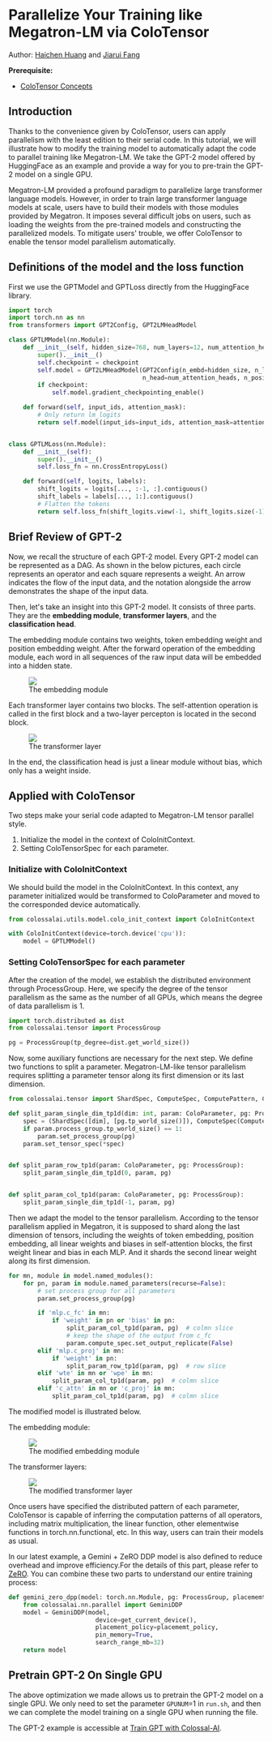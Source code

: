 # Parallelize Your Training like Megatron-LM via ColoTensor

Author: [Haichen Huang](https://github.com/1SAA) and [Jiarui Fang](https://github.com/feifeibear)

**Prerequisite:**
- [ColoTensor Concepts](../basics/colotensor_concept.md)

## Introduction

Thanks to the convenience given by ColoTensor, users can apply parallelism with the least edition to their serial code. 
In this tutorial, we will illustrate how to modify the training model to automatically adapt the code to parallel training like Megatron-LM. 
We take the GPT-2 model offered by HuggingFace as an example and provide a way for you to pre-train the GPT-2 model on a single GPU.

Megatron-LM provided a profound paradigm to parallelize large transformer language models. 
However, in order to train large transformer language models at scale, users have to build their models with those modules provided by Megatron. 
It imposes several difficult jobs on users, such as loading the weights from the pre-trained models and constructing the parallelized models. 
To mitigate users' trouble, we offer ColoTensor to enable the tensor model parallelism automatically. 

## Definitions of the model and the loss function

First we use the GPTModel and GPTLoss directly from the HuggingFace library.

```python
import torch
import torch.nn as nn
from transformers import GPT2Config, GPT2LMHeadModel

class GPTLMModel(nn.Module):
    def __init__(self, hidden_size=768, num_layers=12, num_attention_heads=12, max_seq_len=1024, vocab_size=50257, checkpoint=False):
        super().__init__()
        self.checkpoint = checkpoint
        self.model = GPT2LMHeadModel(GPT2Config(n_embd=hidden_size, n_layer=num_layers,
                                     n_head=num_attention_heads, n_positions=max_seq_len, n_ctx=max_seq_len, vocab_size=vocab_size))
        if checkpoint:
            self.model.gradient_checkpointing_enable()

    def forward(self, input_ids, attention_mask):
        # Only return lm_logits
        return self.model(input_ids=input_ids, attention_mask=attention_mask, use_cache=not self.checkpoint)[0]


class GPTLMLoss(nn.Module):
    def __init__(self):
        super().__init__()
        self.loss_fn = nn.CrossEntropyLoss()

    def forward(self, logits, labels):
        shift_logits = logits[..., :-1, :].contiguous()
        shift_labels = labels[..., 1:].contiguous()
        # Flatten the tokens
        return self.loss_fn(shift_logits.view(-1, shift_logits.size(-1)), shift_labels.view(-1))
```

## Brief Review of GPT-2

Now, we recall the structure of each GPT-2 model. 
Every GPT-2 model can be represented as a DAG. 
As shown in the below pictures, each circle represents an operator and each square represents a weight. 
An arrow indicates the flow of the input data, and the notation alongside the arrow demonstrates the shape of the input data.

Then, let's take an insight into this GPT-2 model. It consists of three parts. 
They are the **embedding module**, **transformer layers**, and the **classification head**. 

The embedding module contains two weights, token embedding weight and position embedding weight. 
After the forward operation of the embedding module, each word in all sequences of the raw input data will be embedded into a hidden state.

<figure style={{textAlign: "center"}}>
<img src="https://s2.loli.net/2022/08/17/omfkIEN6ui5jcL3.png"/>
<figcaption>The embedding module</figcaption>
</figure>

Each transformer layer contains two blocks. The self-attention operation is called in the first block and a two-layer percepton is located in the second block. 

<figure style={{textAlign: "center"}}>
<img src="https://s2.loli.net/2022/08/17/LAVzDlpRcj4dYeb.png"/>
<figcaption>The transformer layer</figcaption>
</figure>

In the end, the classification head is just a linear module without bias, which only has a weight inside. 

## Applied with ColoTensor

Two steps make your serial code adapted to Megatron-LM tensor parallel style. 
1. Initialize the model in the context of ColoInitContext. 
2. Setting ColoTensorSpec for each parameter.

### Initialize with ColoInitContext

We should build the model in the ColoInitContext. 
In this context, any parameter initialized would be transformed to ColoParameter and moved to the corresponded device automatically.

```python
from colossalai.utils.model.colo_init_context import ColoInitContext

with ColoInitContext(device=torch.device('cpu')):
    model = GPTLMModel()
```

### Setting ColoTensorSpec for each parameter

After the creation of the model, we establish the distributed environment through ProcessGroup. 
Here, we specify the degree of the tensor parallelism as the same as the number of all GPUs, which means the degree of data parallelism is 1.

```python
import torch.distributed as dist
from colossalai.tensor import ProcessGroup

pg = ProcessGroup(tp_degree=dist.get_world_size())
```

Now, some auxiliary functions are necessary for the next step. We define two functions to split a parameter. 
Megatron-LM-like tensor parallelism requires splitting a parameter tensor along its first dimension or its last dimension.

```python
from colossalai.tensor import ShardSpec, ComputeSpec, ComputePattern, ColoParameter, ProcessGroup

def split_param_single_dim_tp1d(dim: int, param: ColoParameter, pg: ProcessGroup):
    spec = (ShardSpec([dim], [pg.tp_world_size()]), ComputeSpec(ComputePattern.TP1D))
    if param.process_group.tp_world_size() == 1:
        param.set_process_group(pg)
    param.set_tensor_spec(*spec)


def split_param_row_tp1d(param: ColoParameter, pg: ProcessGroup):
    split_param_single_dim_tp1d(0, param, pg)


def split_param_col_tp1d(param: ColoParameter, pg: ProcessGroup):
    split_param_single_dim_tp1d(-1, param, pg)
```

Then we adapt the model to the tensor parallelism. 
According to the tensor parallelism applied in Megatron, it is supposed to shard along the last dimension of tensors, including the weights of token embedding, position embedding, all linear weights and biases in self-attention blocks, the first weight linear and bias in each MLP. 
And it shards the second linear weight along its first dimension.

```python
for mn, module in model.named_modules():
    for pn, param in module.named_parameters(recurse=False):
        # set process group for all parameters
        param.set_process_group(pg)

        if 'mlp.c_fc' in mn:
            if 'weight' in pn or 'bias' in pn:
                split_param_col_tp1d(param, pg)  # colmn slice 
                # keep the shape of the output from c_fc
                param.compute_spec.set_output_replicate(False) 
        elif 'mlp.c_proj' in mn:
            if 'weight' in pn:
                split_param_row_tp1d(param, pg)  # row slice
        elif 'wte' in mn or 'wpe' in mn:
            split_param_col_tp1d(param, pg)  # colmn slice
        elif 'c_attn' in mn or 'c_proj' in mn:
            split_param_col_tp1d(param, pg)  # colmn slice
```

The modified model is illustrated below.

The embedding module:

<figure style={{textAlign: "center"}}>
<img src="https://s2.loli.net/2022/08/17/Yu2xzXEabHV7pwe.png"/>
<figcaption>The modified embedding module</figcaption>
</figure>

The transformer layers:

<figure style={{textAlign: "center"}}>
<img src="https://s2.loli.net/2022/08/17/4HWsA2xz51IhPFO.png"/>
<figcaption>The modified transformer layer</figcaption>
</figure>

Once users have specified the distributed pattern of each parameter, ColoTensor is capable of inferring the computation patterns of all operators, including matrix multiplication, the linear function, other elementwise functions in torch.nn.functional, etc. 
In this way, users can train their models as usual. 

In our latest example, a Gemini + ZeRO DDP model is also defined to reduce overhead and improve efficiency.For the details of this part, please refer to [ZeRO](../features/zero_with_chunk.md). You can combine these two parts to understand our entire training process:

```python
def gemini_zero_dpp(model: torch.nn.Module, pg: ProcessGroup, placememt_policy: str = "auto"):
    from colossalai.nn.parallel import GeminiDDP
    model = GeminiDDP(model,
                        device=get_current_device(),
                        placement_policy=placememt_policy,
                        pin_memory=True,
                        search_range_mb=32)
    return model
```

## Pretrain GPT-2 On Single GPU

The above optimization we made allows us to pretrain the GPT-2 model on a single GPU. We only need to set the parameter `GPUNUM`=1 in `run.sh`, and then we can complete the model training on a single GPU when running the file.

The GPT-2 example is accessible at [Train GPT with Colossal-AI](https://github.com/hpcaitech/ColossalAI/tree/main/examples/language/gpt).